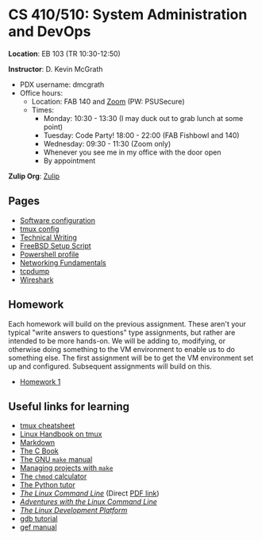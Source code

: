# CS 410/510: System Administration and DevOps

**Location**: EB 103 (TR 10:30-12:50)

**Instructor**: D. Kevin McGrath

* PDX username: dmcgrath
* Office hours:
    * Location: FAB 140 and [Zoom](https://pdx.zoom.us/j/84716901228) (PW: PSUSecure)
    * Times:
        * Monday: 10:30 - 13:30 (I may duck out to grab lunch at some point)
        * Tuesday: Code Party! 18:00 - 22:00 (FAB Fishbowl and 140)
        * Wednesday: 09:30 - 11:30 (Zoom only)
        * Whenever you see me in my office with the door open
        * By appointment

**Zulip Org**: [Zulip](https://netsec.zulip.cs.pdx.edu/)

## Pages

* [Software configuration](../software.md)
* [tmux config](../.tmux.conf.md)
* [Technical Writing](../technical_writing.md)
* [FreeBSD Setup Script](../freebsd_setup.md)
* [Powershell profile](../powershell_profile.md)
* [Networking Fundamentals](../networking.md)
* [tcpdump](../tcpdump.md)
* [Wireshark](../wireshark.md)

## Homework

Each homework will build on the previous assignment. These aren't your typical "write answers to questions" type assignments, but rather are intended to be more hands-on. We will be adding to, modifying, or otherwise doing something to the VM environment to enable us to do something else. The first assignment will be to get the VM environment set up and configured. Subsequent assignments will build on this.

* [Homework 1](hw1.md)

## Useful links for learning

* [tmux cheatsheet](https://tmuxcheatsheet.com/)
* [Linux Handbook on tmux](https://linuxhandbook.com/tmux/)
* [Markdown](https://guides.github.com/features/mastering-markdown/)
* [The C Book](https://publications.gbdirect.co.uk/c_book/)
* [The GNU `make` manual](https://www.gnu.org/software/make/manual/make.pdf)
* [Managing projects with `make`](https://github.com/Vauteck/docs_utils/blob/master/autotools/Oreilly%20-%20Managing%20Projects%20With%20Gnu%20Make%203Rd%20Edition.pdf)
* [The `chmod` calculator](https://chmod-calculator.com/)
* [The Python tutor](https://pythontutor.com/)
* [_The Linux Command Line_](http://linuxcommand.org/tlcl.php) (Direct [PDF link](https://sourceforge.net/projects/linuxcommand/files/TLCL/19.01/TLCL-19.01.pdf/download))
* [_Adventures with the Linux Command Line_](https://sourceforge.net/projects/linuxcommand/files/AWTLCL/21.10/AWTLCL-21.10.pdf/download)
* [_The Linux Development Platform_](https://archive.org/details/ost-computer-science-0130091154/mode/1up)
* [gdb tutorial](http://www.cs.cmu.edu/~gilpin/tutorial/)
* [gef manual](https://hugsy.github.io/gef/)

